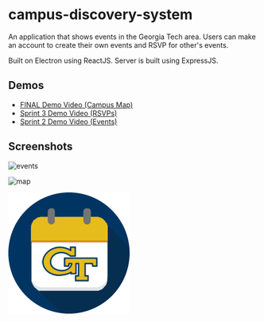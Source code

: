# campus-discovery-system
An application that shows events in the Georgia Tech area. Users can make an account to create their own events and RSVP for other's events.

Built on Electron using ReactJS. Server is built using ExpressJS.

## Demos
- [FINAL Demo Video (Campus Map)](https://youtu.be/fw_dGZxN3C4)
- [Sprint 3 Demo Video (RSVPs)](https://youtu.be/Mpbncz2ln1o)
- [Sprint 2 Demo Video (Events)](https://youtu.be/efaF4u_WY_M)

## Screenshots
![events](https://github.gatech.edu/storage/user/65109/files/193dcd63-fad7-431a-95fd-1052c05953ad)

![map](https://github.gatech.edu/storage/user/65109/files/4c4bef16-3c1e-4550-86a8-50a5df2446ec)

![logo](/electron-app/src/assets/app_logo.png?raw=true)
